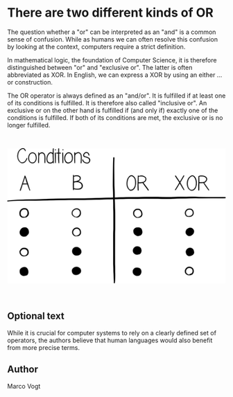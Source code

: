 <!-- BEGIN TITLE -->
# There are two different kinds of OR
<!-- END TITLE -->

<!-- BEGIN BODY -->
The question whether a "or" can be interpreted as an "and" is a common sense of confusion. While as humans we can often resolve this confusion by looking at the context, computers require a strict definition.

In mathematical logic, the foundation of Computer Science, it is therefore distinguished between "or" and "exclusive or". The latter is often abbreviated as XOR. In English, we can express a XOR by using an either … or construction.

The OR operator is always defined as an "and/or". It is fulfilled if at least one of its conditions is fulfilled. It is therefore also called "inclusive or". An exclusive or on the other hand is fulfilled if (and only if) exactly one of the conditions is fulfilled. If both of its conditions are met, the exclusive or is no longer fulfilled.
<!-- END BODY -->


<br/>

![Truth Table](../images/image-013-exclusive-or.svg)

<br/>

## Optional text
<!-- BEGIN OPTIONAL -->
While it is crucial for computer systems to rely on a clearly defined set of operators, the authors believe that human languages would also benefit from more precise terms.
<!-- END OPTIONAL -->



## Author
<!-- BEGIN AUTHOR -->
Marco Vogt
<!-- END AUTHOR -->
